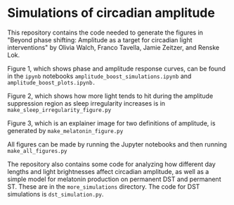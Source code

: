 # Simulations of circadian amplitude

This repository contains the code needed to generate the figures in "Beyond phase shifting: Amplitude as a target for circadian light interventions" by Olivia Walch, Franco Tavella, Jamie Zeitzer, and Renske Lok.


Figure 1, which shows phase and amplitude response curves, can be found in the `ipynb` notebooks `amplitude_boost_simulations.ipynb` and `amplitude_boost_plots.ipynb.`

Figure 2, which shows how more light tends to hit during the amplitude suppression region as sleep irregularity increases is in `make_sleep_irregularity_figure.py`

Figure 3, which is an explainer image for two definitions of amplitude, is generated by `make_melatonin_figure.py`

All figures can be made by running the Jupyter notebooks and then running `make_all_figures.py`



The repository also contains some code for analyzing how different day lengths and light brightnesses affect circadian amplitude, as well as a simple model for melatonin production on permanent DST and permanent ST. These are in the `more_simulations` directory. The code for DST simulations is `dst_simulation.py`.



